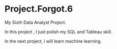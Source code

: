 # Project.Forgot.6
My Sixth Data Analyst Project.

In this project , I just polish my SQL and Tableau skill. 


In the next project, i will learn machine learning.
